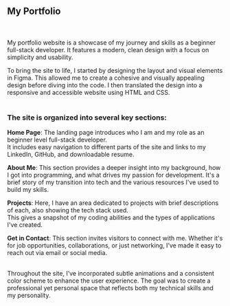 ## My Portfolio
<br>
<br>
My portfolio website is a showcase of my journey and skills as a beginner full-stack developer. 
It features a modern, clean design with a focus on simplicity and usability. 

To bring the site to life, I started by designing the layout and visual elements in Figma. This allowed me to create a cohesive and visually appealing design before diving into the code. I then translated the design into a responsive and accessible website using HTML and CSS.
<br>
<br>

### The site is organized into several key sections:

**Home Page**: 
The landing page introduces who I am and my role as an beginner level full-stack developer.   
It includes easy navigation to different parts of the site and links to my LinkedIn, GitHub, and downloadable resume.
<br>

**About Me**: 
This section provides a deeper insight into my background, how I got into programming, and what drives my passion for development. It's a brief story of my transition into tech and the various resources I've used to build my skills.
<br>

**Projects**: 
Here, I have an area dedicated to projects with brief descriptions of each, also showing the tech stack used.   
This gives a snapshot of my coding abilities and the types of applications I've created.
<br>

**Get in Contact**: 
This section invites visitors to connect with me. Whether it's for job opportunities, collaborations, or just networking, I’ve made it easy to reach out via email or social media.

<br>
Throughout the site, I’ve incorporated subtle animations and a consistent color scheme to enhance the user experience. The goal was to create a professional yet personal space that reflects both my technical skills and my personality.